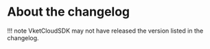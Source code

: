 # About the changelog
!!! note
     VketCloudSDK may not have released the version listed in the changelog.